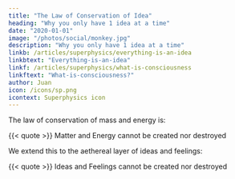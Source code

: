 ```yaml
---
title: "The Law of Conservation of Idea"
heading: "Why you only have 1 idea at a time"
date: "2020-01-01"
image: "/photos/social/monkey.jpg"
description: "Why you only have 1 idea at a time"
linkb: /articles/superphysics/everything-is-an-idea
linkbtext: "Everything-is-an-idea"
linkf: /articles/superphysics/what-is-consciousness
linkftext: "What-is-consciousness?"
author: Juan
icon: /icons/sp.png
icontext: Superphysics icon
---
```


The law of conservation of mass and energy is:

{{< quote >}}
Matter and Energy cannot be created nor destroyed 
</div>


We extend this to the aethereal layer of ideas and feelings:

{{< quote >}}
Ideas and Feelings cannot be created nor destroyed 
</div>

